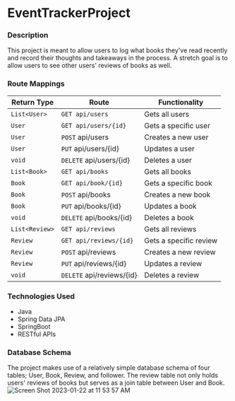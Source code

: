 # EventTrackerProject

### Description

This project is meant to allow users to log what books they've read recently and record their thoughts and takeaways in the process. A stretch goal is to allow users to see other users' reviews of books as well. 

### Route Mappings

| Return Type     | Route                 | Functionality            |
|-----------------|-----------------------|--------------------------|
| `List<User>`    |`GET api/users` | Gets all users|
| `User` | `GET api/users/{id}` | Gets a specific user |
| `User` | `POST` api/users | Creates a new user |
| `User` | `PUT` api/users/{id} | Updates a user |
| `void` | `DELETE` api/users/{id} | Deletes a user |
| `List<Book>`    |`GET api/books` | Gets all books|
| `Book` | `GET api/book/{id}` | Gets a specific book |
| `Book` | `POST` api/books | Creates a new book |
| `Book` | `PUT` api/books/{id} | Updates a book |
| `void` | `DELETE` api/books/{id} | Deletes a book |
| `List<Review>`    |`GET api/reviews` | Gets all reviews|
| `Review` | `GET api/reviews/{id}` | Gets a specific review |
| `Review` | `POST` api/reviews | Creates a new review |
| `Review` | `PUT` api/reviews/{id} | Updates a review |
| `void` | `DELETE` api/reviews/{id} | Deletes a review |


### Technologies Used
- Java
- Spring Data JPA
- SpringBoot
- RESTful APIs

### Database Schema
The project makes use of a relatively simple database schema of four tables; User, Book, Review, and follower. The review table not only holds users' reviews of books but serves as a join table between User and Book.
![Screen Shot 2023-01-22 at 11 53 57 AM](https://user-images.githubusercontent.com/112978206/213931846-ae91130f-4444-4d72-bf2c-fde1729f0505.png)
